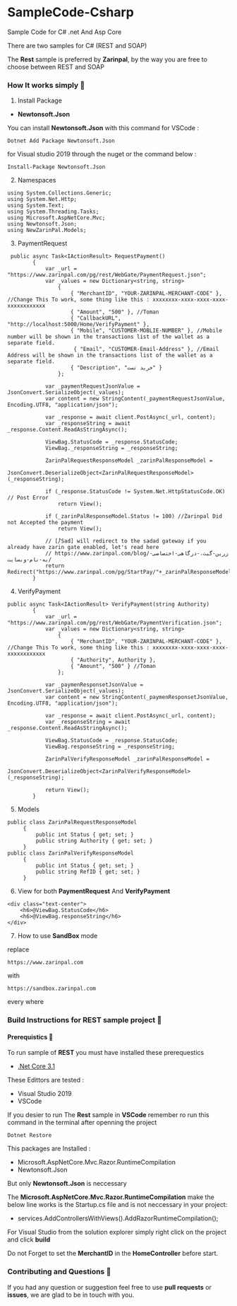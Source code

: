 # SampleCode-Csharp
Sample Code for C# .net And Asp Core

There are two samples for C# (REST and SOAP)

The __Rest__ sample is preferred by __Zarinpal__, by the way you are free to choose between REST and SOAP

### How It works simply :bicyclist:
1. Install Package

* __Newtonsoft.Json__

You can install __Newtonsoft.Json__ with this command 
for VSCode :
```
Dotnet Add Package Newtonsoft.Json
```
for Visual studio 2019 through the nuget or the command below :
```
Install-Package Newtonsoft.Json
```
2. Namespaces
```
using System.Collections.Generic;
using System.Net.Http;
using System.Text;
using System.Threading.Tasks;
using Microsoft.AspNetCore.Mvc;
using Newtonsoft.Json;
using NewZarinPal.Models;
```

3. PaymentRequest 
```
 public async Task<IActionResult> RequestPayment()
        {
            var _url = "https://www.zarinpal.com/pg/rest/WebGate/PaymentRequest.json";
            var _values = new Dictionary<string, string>
                {
                    { "MerchantID", "YOUR-ZARINPAL-MERCHANT-CODE" }, //Change This To work, some thing like this : xxxxxxxx-xxxx-xxxx-xxxx-xxxxxxxxxxxx
                    { "Amount", "500" }, //Toman
                    { "CallbackURL", "http://localhost:5000/Home/VerifyPayment" },
                    { "Mobile", "CUSTOMER-MOBLIE-NUMBER" }, //Mobile number will be shown in the transactions list of the wallet as a separate field.
                     { "Email", "CUSTOMER-Email-Address" }, //Email Address will be shown in the transactions list of the wallet as a separate field.
                    { "Description", "خرید تست" }
                };

            var _paymentRequestJsonValue = JsonConvert.SerializeObject(_values);
            var content = new StringContent(_paymentRequestJsonValue, Encoding.UTF8, "application/json");

            var _response = await client.PostAsync(_url, content);
            var _responseString = await _response.Content.ReadAsStringAsync();

            ViewBag.StatusCode = _response.StatusCode;
            ViewBag._responseString = _responseString;

            ZarinPalRequestResponseModel _zarinPalResponseModel =
             JsonConvert.DeserializeObject<ZarinPalRequestResponseModel>(_responseString);

            if (_response.StatusCode != System.Net.HttpStatusCode.OK) // Post Error
                return View();

            if (_zarinPalResponseModel.Status != 100) //Zarinpal Did not Accepted the payment
                return View();

            // [/ُSad] will redirect to the sadad gateway if you already have zarin gate enabled, let's read here
            // https://www.zarinpal.com/blog/زرین-گیت،-درگاهی-اختصاصی-به-نام-وبسایت/
            return Redirect("https://www.zarinpal.com/pg/StartPay/"+_zarinPalResponseModel.Authority/*+"/Sad"*/); 
        }
```
4. VerifyPayment
```
public async Task<IActionResult> VerifyPayment(string Authority)
        {
            var _url = "https://www.zarinpal.com/pg/rest/WebGate/PaymentVerification.json";
            var _values = new Dictionary<string, string>
                {
                    { "MerchantID", "YOUR-ZARINPAL-MERCHANT-CODE" }, //Change This To work, some thing like this : xxxxxxxx-xxxx-xxxx-xxxx-xxxxxxxxxxxx
                    { "Authority", Authority },
                    { "Amount", "500" } //Toman
                };

            var _paymenResponsetJsonValue = JsonConvert.SerializeObject(_values);
            var content = new StringContent(_paymenResponsetJsonValue, Encoding.UTF8, "application/json");

            var _response = await client.PostAsync(_url, content);
            var _responseString = await _response.Content.ReadAsStringAsync();

            ViewBag.StatusCode = _response.StatusCode;
            ViewBag.responseString = _responseString;

            ZarinPalVerifyResponseModel _zarinPalResponseModel =
             JsonConvert.DeserializeObject<ZarinPalVerifyResponseModel>(_responseString);

            return View();
        }
```
5. Models
```
public class ZarinPalRequestResponseModel
     {
         public int Status { get; set; }
         public string Authority { get; set; }
     }
public class ZarinPalVerifyResponseModel
     {
         public int Status { get; set; }
         public string RefID { get; set; }
     }
```
6. View for both __PaymentRequest__ And __VerifyPayment__
```
<div class="text-center">
    <h6>@ViewBag.StatusCode</h6>
    <h6>@ViewBag.responseString</h6>
</div>
```
7. How to use __SandBox__ mode

replace
```
https://www.zarinpal.com
```
with
```
https://sandbox.zarinpal.com
```
every where


### Build Instructions for REST sample project :hammer:

#### Prerequistics :page_with_curl:
To run sample of __REST__ you must have installed these prerequestics

* [.Net Core 3.1](https://dotnet.microsoft.com/download)

These Edittors are tested : 
* Visual Studio 2019
* VSCode

If you desier to run The __Rest__ sample in __VSCode__ remember ro run this command in the terminal after openning the project
```
Dotnet Restore
```
This packages are Installed :
* Microsoft.AspNetCore.Mvc.Razor.RuntimeCompilation
* Newtonsoft.Json

But only __Newtonsoft.Json__ is neccessary

The __Microsoft.AspNetCore.Mvc.Razor.RuntimeCompilation__ make the below line works is the Startup.cs file and is not neccessary in your project:
* services.AddControllersWithViews().AddRazorRuntimeCompilation();

For Visual Studio from the solution explorer simply right click on the project and click __build__

Do not Forget to set the __MerchantID__ in the __HomeController__ before start.

### Contributing and Questions :two_men_holding_hands:

If you had any question or suggestion feel free to use __pull requests__ or __issues__, we are glad to be in touch with you.
